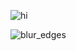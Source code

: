 ![hi](https://komarev.com/ghpvc/?username=8koge)

![blur_edges](https://github.com/user-attachments/assets/b6a1eb09-17d9-43a7-9e4c-83eb633d3da9)
